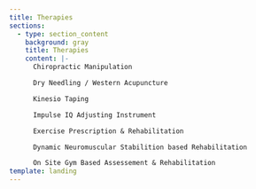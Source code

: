 ```yaml
---
title: Therapies
sections:
  - type: section_content
    background: gray
    title: Therapies
    content: |-
      Chiropractic Manipulation

      Dry Needling / Western Acupuncture

      Kinesio Taping

      Impulse IQ Adjusting Instrument

      Exercise Prescription & Rehabilitation

      Dynamic Neuromuscular Stabilition based Rehabilitation

      On Site Gym Based Assessement & Rehabilitation
template: landing
---
```

